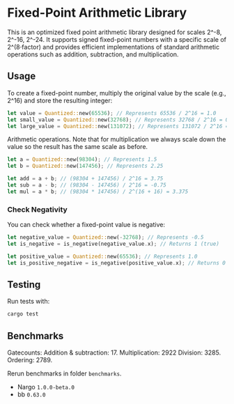 # Fixed-Point Arithmetic Library

This is an optimized fixed point arithmetic library designed for scales 2^-8, 2^-16, 2^-24. It supports signed fixed-point numbers with a specific scale of 2^(8⋅factor) and provides efficient implementations of standard arithmetic operations such as addition, subtraction, and multiplication.

## Usage


To create a fixed-point number, multiply the original value by the scale (e.g., 2^16) and store the resulting integer:
```rust
let value = Quantized::new(65536); // Represents 65536 / 2^16 = 1.0
let small_value = Quantized::new(32768); // Represents 32768 / 2^16 = 0.5
let large_value = Quantized::new(131072); // Represents 131072 / 2^16 = 2.0
```

Arithmetic operations. Note that for multiplication we always scale down the value so the result has the same scale as before. 

```rust
let a = Quantized::new(98304); // Represents 1.5
let b = Quantized::new(147456); // Represents 2.25

let add = a + b; // (98304 + 147456) / 2^16 = 3.75
let sub = a - b; // (98304 - 147456) / 2^16 = -0.75
let mul = a * b; // (98304 * 147456) / 2^(16 + 16) = 3.375
```

### Check Negativity
You can check whether a fixed-point value is negative:
```rust
let negative_value = Quantized::new(-32768); // Represents -0.5
let is_negative = is_negative(negative_value.x); // Returns 1 (true)

let positive_value = Quantized::new(65536); // Represents 1.0
let is_positive_negative = is_negative(positive_value.x); // Returns 0 (false)
```

## Testing

Run tests with:
```bash
cargo test
```

## Benchmarks

Gatecounts: 
Addition & subtraction: 17.
Multiplication: 2922
Division: 3285.
Ordering: 2789. 

Rerun benchmarks in folder `benchmarks`.

- Nargo `1.0.0-beta.0`
- bb `0.63.0`